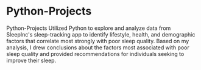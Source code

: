 # Python-Projects
Python-Projects
Utilized Python to explore and analyze data from SleepInc's sleep-tracking app to identify lifestyle, health, and demographic factors that correlate most strongly with poor sleep quality. Based on my analysis, I drew conclusions about the factors most associated with poor sleep quality and provided recommendations for individuals seeking to improve their sleep.
